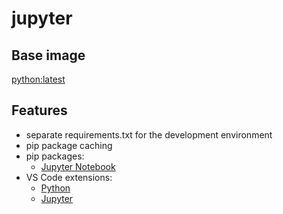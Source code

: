 # jupyter

## Base image
[python:latest](https://hub.docker.com/_/python)

## Features
* separate requirements.txt for the development environment
* pip package caching
* pip packages:
    * [Jupyter Notebook](https://jupyter.org/)
* VS Code extensions: 
    * [Python](https://marketplace.visualstudio.com/items?itemName=ms-python.python)
    * [Jupyter](https://marketplace.visualstudio.com/items?itemName=ms-toolsai.jupyter)
